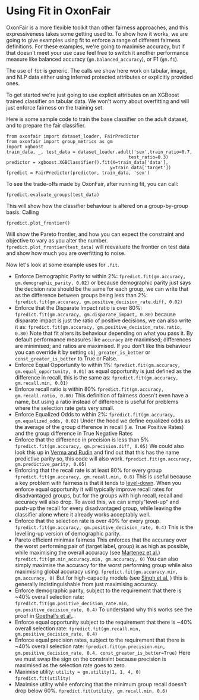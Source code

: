 # Using Fit in OxonFair

OxonFair is a more flexible toolkit than other fairness approaches, and this expressiveness takes some getting used to. To show how it works, we are going to give examples using fit to enforce a range of different fairness definitions. For these examples, we're going to maximise accuracy, but if that doesn't meet your use case feel free to switch it another performance measure like balanced accuracy (`gm.balanced_accuracy`), or F1 (`gm.f1`).

The use of `fit` is generic. The calls we show here work on tabular, image, and NLP data either using inferred protected attributes or explicitly provided ones.

To get started we're just going to use explicit attributes on an XGBoost trained classifier on  tabular data. We won't worry about overfitting and will just enforce fairness on the training set.

Here is some sample code to train the base classifier on the adult dataset, and to prepare the fair classifier.

    from oxonfair import dataset_loader, FairPredictor
    from oxonfair import group_metrics as gm
    import xgboost
    train_data, _, test_data = dataset_loader.adult('sex',train_ratio=0.7,
                                                  test_ratio=0.3)
    predictor = xgboost.XGBClassifier().fit(X=train_data['data'],
                                           y=train_data['target'])
    fpredict = FairPredictor(predictor, train_data, 'sex')
To see the trade-offs made by OxonFair, after running fit, you can call:

    fpredict.evaluate_groups(test_data)
This will show how the classifier behaviour is altered on a group-by-group basis. Calling

    fpredict.plot_frontier()
Will show the Pareto frontier, and how you can expect the constraint and objective to vary as you alter the number. `fpredict.plot_frontier(test_data)` will reevaluate the frontier on test data and show how much you are overfitting to noise.

Now let's look at some example uses for `.fit`.

* Enforce Demographic Parity to within 2%:
      `fpredict.fit(gm.accuracy, gm.demographic_parity, 0.02)`
    or because demographic parity just says the decision rate should be the same for each group, we can write that as the difference between groups being less than 2%:
      `fpredict.fit(gm.accuracy, gm.positive_decision_rate.diff, 0.02)`
* Enforce that the Disparate Impact ratio is over 80%:
      `fpredict.fit(gm.accuracy, gm.disparate_impact, 0.80)`
    because disparate impact is just the ratio of positive decisions, we can also write it as:
      `fpredict.fit(gm.accuracy, gm.positive_decision_rate.ratio, 0.80)`
    Note that fit alters its behaviour depending on what you pass it. By default performance measures like `accuracy`  are maximised; differences are minimised; and ratios are maximised.  If you don't like this behaviour you can override it by setting  `obj_greater_is_better` or `const_greater_is_better` to True or False.
* Enforce Equal Opportunity to within 1%:
      `fpredict.fit(gm.accuracy, gm.equal_opportunity, 0.01)`
    as equal opportunity is just defined as the difference in recall, this is the same as:
      `fpredict.fit(gm.accuracy, gm.recall.min, 0.01)`
* Enforce recall ratio is within 80%
      `fpredict.fit(gm.accuracy, gm.recall.ratio, 0.80)`
    This definition of fairness doesn't even have a name, but using a ratio instead of difference is useful for problems where the selection rate gets very small.
* Enforce Equalized Odds to within 2%:
      `fpredict.fit(gm.accuracy, gm.equalized_odds, 0.02)`
    Under the hood we define equalized odds as the average of the group difference in recall (i.e. True Positive Rates) and the group difference in True Negative Rates
* Enforce that the difference in precision is less than 5%
        `fpredict.fit(gm.accuracy, gm.precision.diff, 0.05)`
    We could also look this up in [Verma and Rudin](ww.) and find out that this has the name predictive parity so, this code will also work.
        `fpredict.fit(gm.accuracy, gm.predictive_parity, 0.05)`
* Enforcing that the recall rate is  at least 80% for every group
          `fpredict.fit(gm.accuracy, gm.recall.min, 0.8)`
      This is useful because a key problem with fairness is that it tends to [level-down](https://arxiv.org/pdf/2302.02404). When you enforce equal opportunity it will typically improve recall rates for disadvantaged groups, but for the groups with high recall, recall and accuracy will also drop. To avoid this, we can simply"level-up" and push-up the recall for every disadvantaged group, while leaving the classifier alone where it already works acceptably well.
* Enforce that the selection rate is over 40% for every group.
          `fpredict.fit(gm.accuracy, gm.positive_decision_rate, 0.4)`
    This is the levelling-up version of demographic parity.
* Pareto efficient minimax fairness
    This enforces that the accuracy over the worst performing  pair of (target label, group) is as high as possible, while maximising the overall accuracy (see [Martenez et al.](https://arxiv.org/abs/2011.01821))
          `fpredict.fit(gm.min_accuracy.min, gm.accuracy, 0)`
    You can also simply maximise the accuracy for the worst performing group while also maximising global accuracy using:
        `fpredict.fit(gm.accuracy.min, gm.accuracy, 0)`
    But for high-capacity models (see [Singh et al.](https://proceedings.mlr.press/v202/singh23b/singh23b.pdf) ) this is generally indistinguishable from just maximising accuracy.
* Enforce demographic parity, subject to the requirement that there is ~40% overall selection rate:
     `fpredict.fit(gm.positive_decision_rate.min, gm.positive_decision_rate, 0.4)`
    To understand why this works see the proof in [Goethal's et al.](https://arxiv.org/pdf/2406.01290).
* Enforce equal opportunity subject to the requirement that there is ~40% overall selection rate:
     `fpredict.fit(gm.recall.min, gm.positive_decision_rate, 0.4)`
* Enforce equal precision rates, subject to the requirement that there is ~40% overall selection rate:
      `fpredict.fit(gm.precision.min, gm.positive_decision_rate, 0.4, const_greater_is_better=True)`
    Here we must swap the sign on the constraint because precision is maximised as the selection rate goes to zero.
* Maximise utility:
      `utility = gm.utility(1, 1, 4, 0)`
      `fpredict.fit(utility)`
* Maximise utility while enforcing that the minimum group recall doesn't drop below 60%.
      `fpredict.fit(utility, gm.recall.min, 0.6)`
